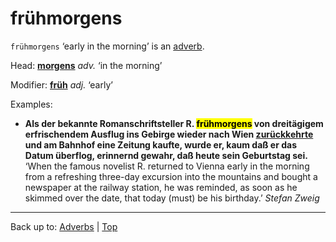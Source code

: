 # frühmorgens

`frühmorgens` ‘early in the morning’ is an [adverb](../../index.md).

Head: **[morgens](../../m/mo/morgens.md)** *adv.* ‘in the morning’

Modifier: **[früh](../../../adjectives/f/fr/frueh.md)** *adj.* ‘early’

Examples:
- **Als der bekannte Romanschriftsteller R. <mark>frühmorgens</mark> von dreitägigem erfrischendem Ausflug ins Gebirge wieder nach Wien [zurückkehrte](../../../verbs/z/zu/zurueckkehren.md) und am Bahnhof eine Zeitung kaufte, wurde er, kaum daß er das Datum überflog, erinnernd gewahr, daß heute sein Geburtstag sei.** ‘When the famous novelist R. returned to Vienna early in the morning from a refreshing three-day excursion into the mountains and bought a newspaper at the railway station, he was reminded, as soon as he skimmed over the date, that today (must) be his birthday.’ *Stefan Zweig*

----

Back up to: [Adverbs](../../index.md) | [Top](../../../index.md)
